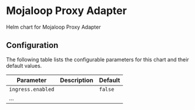 
Mojaloop Proxy Adapter
===========

Helm chart for Mojaloop Proxy Adapter


## Configuration

The following table lists the configurable parameters for this chart and their default values.

| Parameter                | Description             | Default        |
| ------------------------ | ----------------------- | -------------- |
| `ingress.enabled`        |                         | `false`        |
| ...                      |                         |                |


